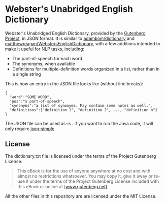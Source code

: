 # Webster's Unabridged English Dictionary

Webster's Unabridged English Dictionary, provided by the [Gutenberg Project](http://www.gutenberg.org/ebooks/29765), in JSON format. It is similar to [adambom/dictionary](https://github.com/adambom/dictionary) and [matthewreagan/WebstersEnglishDictionary](https://github.com/matthewreagan/WebstersEnglishDictionary), with a few additions intended to make it useful for NLP tasks, including:

* The part-of-speech for each word
* The synonyms, when available
* Definitions for multiple-definition words organized in a list, rather than in a single string

This is how an entry in the JSON file looks like (without line breaks):

```
{
  "word":"SOME WORD",
  "pos":"a part-of-speech",
  "synonyms":"a list of synonyms. May contain some notes as well.",
  "definitions":["definition 1", "definition 2", ..., "definition n"]
}
```

The JSON file can be used as-is . If you want to run the Java code, it will only require [json-simple](https://code.google.com/archive/p/json-simple/)

## License

The dictionary.txt file is licensed under the terms of the Project Gutenberg License:

> This eBook is for the use of anyone anywhere at no cost and with almost no restrictions whatsoever. You may copy it, give it away or re-use it under the terms of the Project Gutenberg License included with this eBook or online at [www.gutenberg.net]

All the other files in this repository are are licensed under the MIT License.
